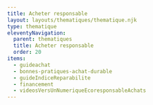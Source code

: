 ```yaml
---
title: Acheter responsable
layout: layouts/thematiques/thematique.njk
type: thematique
eleventyNavigation:
  parent: thematiques
  title: Acheter responsable
  order: 20
items:
  - guideachat
  - bonnes-pratiques-achat-durable
  - guideIndiceReparabilite
  - financement
  - videosVersUnNumeriqueEcoresponsableAchats
---
```

